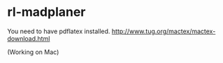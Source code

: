 # rl-madplaner

You need to have pdflatex installed. http://www.tug.org/mactex/mactex-download.html

(Working on Mac)